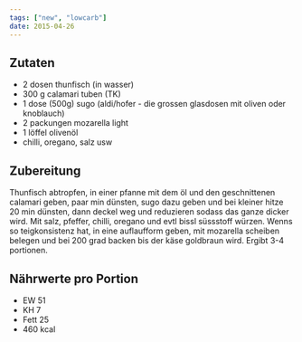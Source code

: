 ```yaml
---
tags: ["new", "lowcarb"]
date: 2015-04-26
---
```


## Zutaten
- 2 dosen thunfisch (in wasser)
- 300 g calamari tuben (TK)
- 1 dose (500g) sugo (aldi/hofer - die grossen glasdosen mit oliven oder knoblauch)
- 2 packungen mozarella light
- 1 löffel olivenöl
- chilli, oregano, salz usw

## Zubereitung
Thunfisch abtropfen, in einer pfanne mit dem öl und den geschnittenen calamari geben, paar min dünsten, sugo dazu geben und bei kleiner hitze 20 min dünsten, dann deckel weg und reduzieren sodass das ganze dicker wird. Mit salz, pfeffer, chilli, oregano und evtl bissl süssstoff würzen. Wenns so teigkonsistenz hat, in eine auflaufform geben, mit mozarella scheiben belegen und bei 200 grad backen bis der käse goldbraun wird.
Ergibt 3-4 portionen.

## Nährwerte pro Portion

- EW 51
- KH 7
- Fett 25
- 460 kcal
